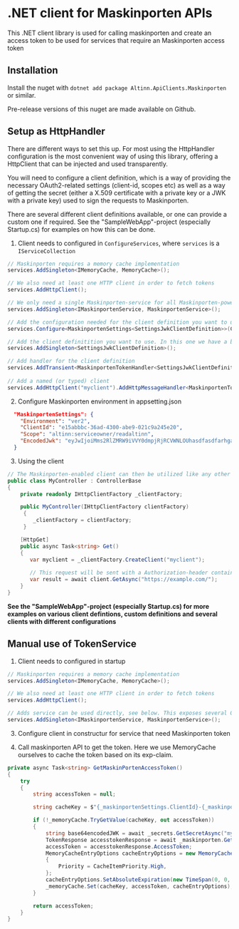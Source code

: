 # .NET client for Maskinporten APIs

This .NET client library is used for calling maskinporten and create an access token to be used for services that require an Maskinporten access token

## Installation

Install the nuget with `dotnet add package Altinn.ApiClients.Maskinporten` or similar.

Pre-release versions of this nuget are made available on Github.

## Setup as HttpHandler 

There are different ways to set this up. For most using the HttpHandler configuration is the most convenient way of using this library, offering a HttpClient that
can be injected and used transparently.

You will need to configure a client definition, which is a way of providing the necessary OAuth2-related settings (client-id, scopes etc) as well as a way of getting 
the secret (either a X.509 certificate with a private key or a JWK with a private key) used to sign the requests to Maskinporten. 

There are several different client definitions available, or one can provide a custom one if required. See the "SampleWebApp"-project (especially Startup.cs) for examples
on how this can be done.

1. Client needs to configured in `ConfigureServices`, where `services` is a `IServiceCollection`

```c#
// Maskinporten requires a memory cache implementation
services.AddSingleton<IMemoryCache, MemoryCache>();

// We also need at least one HTTP client in order to fetch tokens
services.AddHttpClient();

// We only need a single Maskinporten-service for all Maskinporten-powered clients. This service can be used directly if low level access is required (see below).
services.AddSingleton<IMaskinportenService, MaskinportenService>();

// Add the configuration needed for the client definition you want to use
services.Configure<MaskinportenSettings<SettingsJwkClientDefinition>>(Configuration.GetSection("MaskinportenSettings"));

// Add the client definitition you want to use. In this one we have a base64-encoded JWK defined in the settings.
services.AddSingleton<SettingsJwkClientDefinition>();   

// Add handler for the client definition
services.AddTransient<MaskinportenTokenHandler<SettingsJwkClientDefinition>>();
            
// Add a named (or typed) client
services.AddHttpClient("myclient").AddHttpMessageHandler<MaskinportenTokenHandler<SettingsJwkClientDefinition>>();
```

2. Configure Maskinporten environment in appsetting.json

```json
  "MaskinportenSettings": {
    "Environment": "ver2",
    "ClientId": "e15abbbc-36ad-4300-abe9-021c9a245e20",
    "Scope": "altinn:serviceowner/readaltinn",
    "EncodedJwk": "eyJwIjoiMms2RlZMRW9iVVY0dmpjRjRCVWNLOUhasdfasdfarhgawfN2YXE5eE95a3NyS1Q345435S19oNV45645635423545t45t54wrgsdfgsfdgsfd444aefasdf5NzdFcWhGTGtaSVAzSmhZTlA0MEZOc1EifQ=="
  }
```

3. Using the client

```c#
// The Maskinporten-enabled client can then be utilized like any other HttpClient via HttpClientFactory, eg DI-ed in a controller like this:
public class MyController : ControllerBase
{
    private readonly IHttpClientFactory _clientFactory;

    public MyController(IHttpClientFactory clientFactory)
     {
        _clientFactory = clientFactory;
     }

    [HttpGet]
    public async Task<string> Get()
    {
       var myclient = _clientFactory.CreateClient("myclient");
       
       // This request will be sent with a Authorization-header containing a bearer token
       var result = await client.GetAsync("https://example.com/");
    }
}
```

**See the "SampleWebApp"-project (especially Startup.cs) for more examples on various client defintions, custom definitions and several clients with different configurations**

## Manual use of TokenService

1. Client needs to configured in startup

```c#
// Maskinporten requires a memory cache implementation
services.AddSingleton<IMemoryCache, MemoryCache>();

// We also need at least one HTTP client in order to fetch tokens
services.AddHttpClient();

// Adds service can be used directly, see below. This exposes several GetToken() overloads.
services.AddSingleton<IMaskinportenService, MaskinportenService>();
```

3. Configure client in constructur for service that need Maskinporten token

4. Call maskinporten API to get the token. Here we use MemoryCache ourselves to cache the token based on its exp-claim.

```c#
private async Task<string> GetMaskinPortenAccessToken()
{
    try
    {
        string accessToken = null;

        string cacheKey = $"{_maskinportenSettings.ClientId}-{_maskinportenSettings.Scope}";

        if (!_memoryCache.TryGetValue(cacheKey, out accessToken))
        {
            string base64encodedJWK = await _secrets.GetSecretAsync("myBase64EncodedJwkWithPrivateKey");
            TokenResponse accesstokenResponse = await _maskinporten.GetToken(base64encodedJWK, _maskinportenSettings.ClientId, _maskinportenSettings.Scope, null);
            accessToken = accesstokenResponse.AccessToken;
            MemoryCacheEntryOptions cacheEntryOptions = new MemoryCacheEntryOptions()
            {
                Priority = CacheItemPriority.High,
            };
            cacheEntryOptions.SetAbsoluteExpiration(new TimeSpan(0, 0, accesstokenResponse.ExpiresIn - 10));
            _memoryCache.Set(cacheKey, accessToken, cacheEntryOptions);
        }

        return accessToken;
    }
}
```
